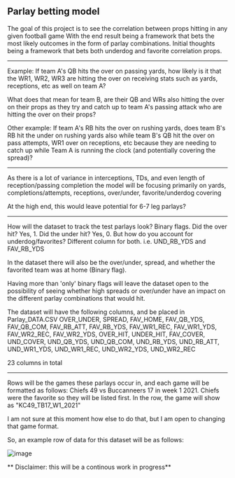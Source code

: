 ## Parlay betting model

The goal of this project is to see the correlation between props hitting in any given football game
With the end result being a framework that bets the most likely outcomes in the form of parlay combinations. Initial thoughts being a framework that bets both underdog and favorite correlation props.


------

Example: If team A's QB hits the over on passing yards, how likely is it that the WR1, WR2, WR3 are hitting the over on receiving stats such as yards, receptions, etc as well on team A?

What does that mean for team B, are their QB and WRs also hitting the over on their props as they try and catch up to team A's passing attack who are hitting the over on their props?

Other example: If team A's RB hits the over on rushing yards, does team B's RB hit the under on rushing yards also while team B's QB hit the over on pass attempts, WR1 over on receptions, etc because they are needing to catch up while Team A is running the clock (and potentially covering the spread)?

-------

As there is a lot of variance in interceptions, TDs, and even length of reception/passing completion
the model will be focusing primarily on yards, completions/attempts, receptions, over/under, favorite/underdog covering

At the high end, this would leave potential for 6-7 leg parlays?

-------

How will the dataset to track the test parlays look?
Binary flags. Did the over hit? Yes, 1. Did the under hit? Yes, 0. 
But how do you account for underdog/favorites? 
Different column for both. i.e. UND_RB_YDS and FAV_RB_YDS

In the dataset there will also be the over/under, spread, and whether the favorited team was at home (Binary flag).

Having more than 'only' binary flags will leave the dataset open to the possibility of seeing whether high spreads or over/under have an impact on the different parlay combinations that would hit.


The dataset will have the following columns, and be placed in Parlay_DATA.CSV
OVER_UNDER, SPREAD, FAV_HOME, FAV_QB_YDS, FAV_QB_COM, FAV_RB_ATT, FAV_RB_YDS, 
FAV_WR1_REC, FAV_WR1_YDS, FAV_WR2_REC, FAV_WR2_YDS, OVER_HIT, UNDER_HIT, FAV_COVER, UND_COVER, UND_QB_YDS, UND_QB_COM, UND_RB_YDS, UND_RB_ATT, UND_WR1_YDS, UND_WR1_REC,
UND_WR2_YDS, UND_WR2_REC

23 columns in total

--------

Rows will be the games these parlays occur in, and each game will be formatted as follows:
Chiefs 49 vs Buccanneers 17 in week 1 2021. Chiefs were the favorite so they will be listed first. In the row, the game will show as "KC49_TB17_W1_2021"

I am not sure at this moment how else to do that, but I am open to changing that game format.


So, an example row of data for this dataset will be as follows:

![image](https://user-images.githubusercontent.com/58530177/133520021-9b5fc69b-b49a-4f9b-9def-dd776175de6f.png)
 


** Disclaimer: this will be a continous work in progress**


